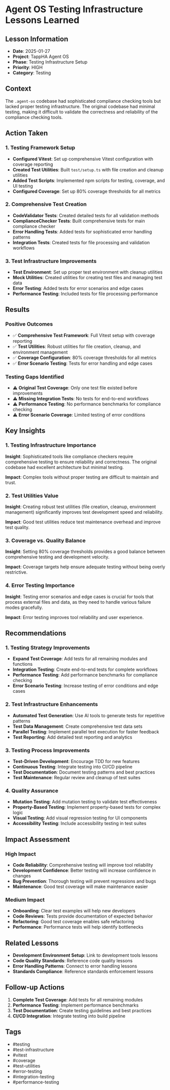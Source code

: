 # Agent OS Testing Infrastructure Lessons Learned

## Lesson Information
- **Date**: 2025-01-27
- **Project**: TappHA Agent OS
- **Phase**: Testing Infrastructure Setup
- **Priority**: HIGH
- **Category**: Testing

## Context
The `.agent-os` codebase had sophisticated compliance checking tools but lacked proper testing infrastructure. The original codebase had minimal testing, making it difficult to validate the correctness and reliability of the compliance checking tools.

## Action Taken

### 1. Testing Framework Setup
- **Configured Vitest**: Set up comprehensive Vitest configuration with coverage reporting
- **Created Test Utilities**: Built `test/setup.ts` with file creation and cleanup utilities
- **Added Test Scripts**: Implemented npm scripts for testing, coverage, and UI testing
- **Configured Coverage**: Set up 80% coverage thresholds for all metrics

### 2. Comprehensive Test Creation
- **CodeValidator Tests**: Created detailed tests for all validation methods
- **ComplianceChecker Tests**: Built comprehensive tests for main compliance checker
- **Error Handling Tests**: Added tests for sophisticated error handling patterns
- **Integration Tests**: Created tests for file processing and validation workflows

### 3. Test Infrastructure Improvements
- **Test Environment**: Set up proper test environment with cleanup utilities
- **Mock Utilities**: Created utilities for creating test files and managing test data
- **Error Testing**: Added tests for error scenarios and edge cases
- **Performance Testing**: Included tests for file processing performance

## Results

### Positive Outcomes
- ✅ **Comprehensive Test Framework**: Full Vitest setup with coverage reporting
- ✅ **Test Utilities**: Robust utilities for file creation, cleanup, and environment management
- ✅ **Coverage Configuration**: 80% coverage thresholds for all metrics
- ✅ **Error Scenario Testing**: Tests for error handling and edge cases

### Testing Gaps Identified
- ⚠️ **Original Test Coverage**: Only one test file existed before improvements
- ⚠️ **Missing Integration Tests**: No tests for end-to-end workflows
- ⚠️ **Performance Testing**: No performance benchmarks for compliance checking
- ⚠️ **Error Scenario Coverage**: Limited testing of error conditions

## Key Insights

### 1. Testing Infrastructure Importance
**Insight**: Sophisticated tools like compliance checkers require comprehensive testing to ensure reliability and correctness. The original codebase had excellent architecture but minimal testing.

**Impact**: Complex tools without proper testing are difficult to maintain and trust.

### 2. Test Utilities Value
**Insight**: Creating robust test utilities (file creation, cleanup, environment management) significantly improves test development speed and reliability.

**Impact**: Good test utilities reduce test maintenance overhead and improve test quality.

### 3. Coverage vs. Quality Balance
**Insight**: Setting 80% coverage thresholds provides a good balance between comprehensive testing and development velocity.

**Impact**: Coverage targets help ensure adequate testing without being overly restrictive.

### 4. Error Testing Importance
**Insight**: Testing error scenarios and edge cases is crucial for tools that process external files and data, as they need to handle various failure modes gracefully.

**Impact**: Error testing improves tool reliability and user experience.

## Recommendations

### 1. Testing Strategy Improvements
- **Expand Test Coverage**: Add tests for all remaining modules and functions
- **Integration Testing**: Create end-to-end tests for complete workflows
- **Performance Testing**: Add performance benchmarks for compliance checking
- **Error Scenario Testing**: Increase testing of error conditions and edge cases

### 2. Test Infrastructure Enhancements
- **Automated Test Generation**: Use AI tools to generate tests for repetitive patterns
- **Test Data Management**: Create comprehensive test data sets
- **Parallel Testing**: Implement parallel test execution for faster feedback
- **Test Reporting**: Add detailed test reporting and analytics

### 3. Testing Process Improvements
- **Test-Driven Development**: Encourage TDD for new features
- **Continuous Testing**: Integrate testing into CI/CD pipeline
- **Test Documentation**: Document testing patterns and best practices
- **Test Maintenance**: Regular review and cleanup of test suites

### 4. Quality Assurance
- **Mutation Testing**: Add mutation testing to validate test effectiveness
- **Property-Based Testing**: Implement property-based tests for complex logic
- **Visual Testing**: Add visual regression testing for UI components
- **Accessibility Testing**: Include accessibility testing in test suites

## Impact Assessment

### High Impact
- **Code Reliability**: Comprehensive testing will improve tool reliability
- **Development Confidence**: Better testing will increase confidence in changes
- **Bug Prevention**: Thorough testing will prevent regressions and bugs
- **Maintenance**: Good test coverage will make maintenance easier

### Medium Impact
- **Onboarding**: Clear test examples will help new developers
- **Code Reviews**: Tests provide documentation of expected behavior
- **Refactoring**: Good test coverage enables safe refactoring
- **Performance**: Performance tests will help identify bottlenecks

## Related Lessons
- **Development Environment Setup**: Link to development tools lessons
- **Code Quality Standards**: Reference code quality lessons
- **Error Handling Patterns**: Connect to error handling lessons
- **Standards Compliance**: Reference standards enforcement lessons

## Follow-up Actions
1. **Complete Test Coverage**: Add tests for all remaining modules
2. **Performance Testing**: Implement performance benchmarks
3. **Test Documentation**: Create testing guidelines and best practices
4. **CI/CD Integration**: Integrate testing into build pipeline

## Tags
- #testing
- #test-infrastructure
- #vitest
- #coverage
- #test-utilities
- #error-testing
- #integration-testing
- #performance-testing 